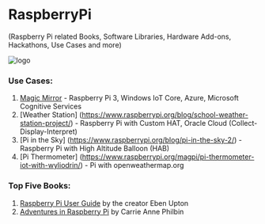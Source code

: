 # RaspberryPi 
(Raspberry Pi related Books, Software Libraries, Hardware Add-ons, Hackathons, Use Cases and more) 

![logo](http://cdn.makeuseof.com/wp-content/uploads/2012/02/raspberry_pi_logo.png?6f25c7)
### Use Cases:
1. [Magic Mirror](https://blogs.windows.com/msedgedev/2016/05/31/magic-mirror-hosted-web-app/) - Raspberry Pi 3, Windows IoT Core, Azure, Microsoft Cognitive Services
2.  [Weather Station] (https://www.raspberrypi.org/blog/school-weather-station-project/) - Raspberry Pi with Custom HAT, Oracle Cloud (Collect-Display-Interpret)
3.  [Pi in the Sky] (https://www.raspberrypi.org/blog/pi-in-the-sky-2/) - Raspberry Pi with High Altitude Balloon (HAB)
4.  [Pi Thermometer] (https://www.raspberrypi.org/magpi/pi-thermometer-iot-with-wyliodrin/) - Pi with openweathermap.org

### Top Five Books:
1. [Raspberry Pi User Guide](http://as.wiley.com/WileyCDA/WileyTitle/productCd-1118921666.html) by the creator Eben Upton
2. [Adventures in Raspberry Pi](http://as.wiley.com/WileyCDA/WileyTitle/productCd-1119046025.html) by Carrie Anne Philbin
